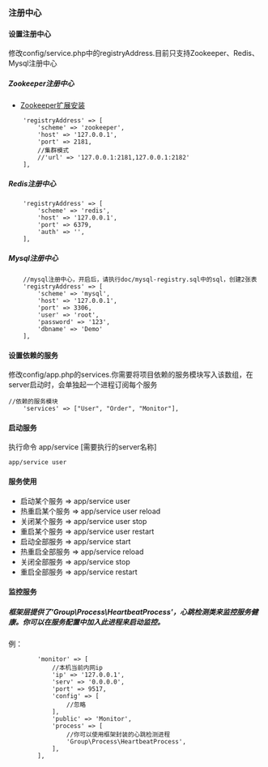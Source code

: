 ### 注册中心

#### 设置注册中心

修改config/service.php中的registryAddress.目前只支持Zookeeper、Redis、Mysql注册中心 

##### Zookeeper注册中心 
* [Zookeeper扩展安装](http://pecl.php.net/package/zookeeper)
```
    'registryAddress' => [
        'scheme' => 'zookeeper',
        'host' => '127.0.0.1',
        'port' => 2181,
        //集群模式
        //'url' => '127.0.0.1:2181,127.0.0.1:2182'
    ],
```

##### Redis注册中心 

```
    'registryAddress' => [
        'scheme' => 'redis',
        'host' => '127.0.0.1',
        'port' => 6379,
        'auth' => '',
    ],
```

##### Mysql注册中心 

```
    //mysql注册中心，开启后，请执行doc/mysql-registry.sql中的sql，创建2张表
    'registryAddress' => [
        'scheme' => 'mysql',
        'host' => '127.0.0.1',
        'port' => 3306,
        'user' => 'root',
        'password' => '123',
        'dbname' => 'Demo'
    ],
```

#### 设置依赖的服务

修改config/app.php的services.你需要将项目依赖的服务模块写入该数组，在server启动时，会单独起一个进程订阅每个服务

```
//依赖的服务模块 
    'services' => ["User", "Order", "Monitor"],
```

#### 启动服务

执行命令 app/service \[需要执行的server名称\] 

```
app/service user
```

#### 服务使用

* 启动某个服务 =&gt; app/service user
* 热重启某个服务 =&gt; app/service user reload
* 关闭某个服务 =&gt; app/service user stop
* 重启某个服务 =&gt; app/service user restart
* 启动全部服务 =&gt; app/service start
* 热重启全部服务 =&gt; app/service reload
* 关闭全部服务 =&gt; app/service stop
* 重启全部服务 =&gt; app/service restart

#### 监控服务

##### 框架层提供了'Group\Process\HeartbeatProcess'，心跳检测类来监控服务健康。你可以在服务配置中加入此进程来启动监控。

例：

```
        'monitor' => [
            //本机当前内网ip
            'ip' => '127.0.0.1',
            'serv' => '0.0.0.0',
            'port' => 9517,
            'config' => [
                //忽略
            ],
            'public' => 'Monitor',
            'process' => [
                //你可以使用框架封装的心跳检测进程
                'Group\Process\HeartbeatProcess',
            ],
        ],
```



